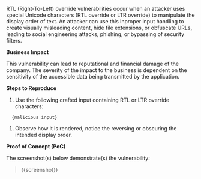 RTL (Right-To-Left) override vulnerabilities occur when an attacker uses special Unicode characters (RTL override or LTR override) to manipulate the display order of text. An attacker can use this inproper input handling to create visually misleading content, hide file extensions, or obfuscate URLs, leading to social engineering attacks, phishing, or bypassing of security filters.

**Business Impact**

This vulnerability can lead to reputational and financial damage of the company. The severity of the impact to the business is dependent on the sensitivity of the accessible data being transmitted by the application.

**Steps to Reproduce**

1. Use the following crafted input containing RTL or LTR override characters:

```input
  {malicious input}
```

1. Observe how it is rendered, notice the reversing or obscuring the intended display order.

**Proof of Concept (PoC)**

The screenshot(s) below demonstrate(s) the vulnerability:
>
> {{screenshot}}
